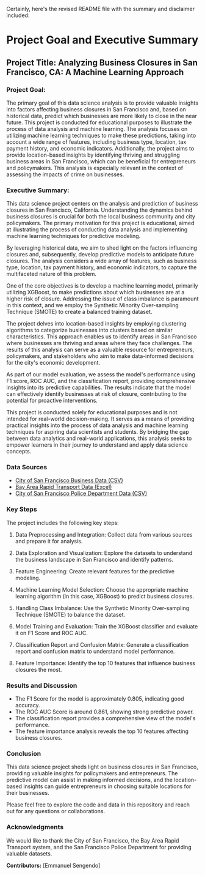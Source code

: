 Certainly, here's the revised README file with the summary and disclaimer included:

# Project Goal and Executive Summary

## Project Title: Analyzing Business Closures in San Francisco, CA: A Machine Learning Approach

### Project Goal:
The primary goal of this data science analysis is to provide valuable insights into factors affecting business closures in San Francisco and, based on historical data, predict which businesses are more likely to close in the near future. This project is conducted for educational purposes to illustrate the process of data analysis and machine learning. The analysis focuses on utilizing machine learning techniques to make these predictions, taking into account a wide range of features, including business type, location, tax payment history, and economic indicators. Additionally, the project aims to provide location-based insights by identifying thriving and struggling business areas in San Francisco, which can be beneficial for entrepreneurs and policymakers. This analysis is especially relevant in the context of assessing the impacts of crime on businesses.

### Executive Summary:
This data science project centers on the analysis and prediction of business closures in San Francisco, California. Understanding the dynamics behind business closures is crucial for both the local business community and city policymakers. The primary motivation for this project is educational, aimed at illustrating the process of conducting data analysis and implementing machine learning techniques for predictive modeling.

By leveraging historical data, we aim to shed light on the factors influencing closures and, subsequently, develop predictive models to anticipate future closures. The analysis considers a wide array of features, such as business type, location, tax payment history, and economic indicators, to capture the multifaceted nature of this problem.

One of the core objectives is to develop a machine learning model, primarily utilizing XGBoost, to make predictions about which businesses are at a higher risk of closure. Addressing the issue of class imbalance is paramount in this context, and we employ the Synthetic Minority Over-sampling Technique (SMOTE) to create a balanced training dataset.

The project delves into location-based insights by employing clustering algorithms to categorize businesses into clusters based on similar characteristics. This approach enables us to identify areas in San Francisco where businesses are thriving and areas where they face challenges. The results of this analysis can serve as a valuable resource for entrepreneurs, policymakers, and stakeholders who aim to make data-informed decisions for the city's economic development.

As part of our model evaluation, we assess the model's performance using F1 score, ROC AUC, and the classification report, providing comprehensive insights into its predictive capabilities. The results indicate that the model can effectively identify businesses at risk of closure, contributing to the potential for proactive interventions.

This project is conducted solely for educational purposes and is not intended for real-world decision-making. It serves as a means of providing practical insights into the process of data analysis and machine learning techniques for aspiring data scientists and students. By bridging the gap between data analytics and real-world applications, this analysis seeks to empower learners in their journey to understand and apply data science concepts.

### Data Sources
- [City of San Francisco Business Data (CSV)](https://data.sfgov.org/api/views/g8m3-pdis/rows.csv?accessType=DOWNLOAD&bom=true&format=true)
- [Bay Area Rapid Transport Data (Excel)](http://64.111.127.166/DSE/Daily_Station_Exits.xlsx)
- [City of San Francisco Police Department Data (CSV)](https://data.sfgov.org/api/views/wg3w-h783/rows.csv?accessType=DOWNLOAD&bom=true&format=true)

### Key Steps
The project includes the following key steps:

1. Data Preprocessing and Integration: Collect data from various sources and prepare it for analysis.

2. Data Exploration and Visualization: Explore the datasets to understand the business landscape in San Francisco and identify patterns.

3. Feature Engineering: Create relevant features for the predictive modeling.

4. Machine Learning Model Selection: Choose the appropriate machine learning algorithm (in this case, XGBoost) to predict business closures.

5. Handling Class Imbalance: Use the Synthetic Minority Over-sampling Technique (SMOTE) to balance the dataset.

6. Model Training and Evaluation: Train the XGBoost classifier and evaluate it on F1 Score and ROC AUC.

7. Classification Report and Confusion Matrix: Generate a classification report and confusion matrix to understand model performance.

8. Feature Importance: Identify the top 10 features that influence business closures the most.

### Results and Discussion
- The F1 Score for the model is approximately 0.805, indicating good accuracy.
- The ROC AUC Score is around 0.861, showing strong predictive power.
- The classification report provides a comprehensive view of the model's performance.
- The feature importance analysis reveals the top 10 features affecting business closures.

### Conclusion
This data science project sheds light on business closures in San Francisco, providing valuable insights for policymakers and entrepreneurs. The predictive model can assist in making informed decisions, and the location-based insights can guide entrepreneurs in choosing suitable locations for their businesses. 

Please feel free to explore the code and data in this repository and reach out for any questions or collaborations.

### Acknowledgments
We would like to thank the City of San Francisco, the Bay Area Rapid Transport system, and the San Francisco Police Department for providing valuable datasets.

**Contributors:** [Emmanuel Sengendo]

